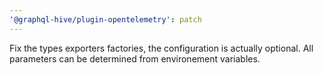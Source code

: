 ```yaml
---
'@graphql-hive/plugin-opentelemetry': patch
---
```


Fix the types exporters factories, the configuration is actually optional. All parameters can be determined from environement variables.

